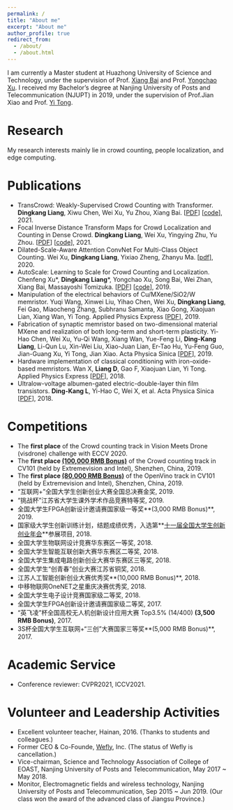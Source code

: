 ```yaml
---
permalink: /
title: "About me"
excerpt: "About me"
author_profile: true
redirect_from: 
  - /about/
  - /about.html
---
```



I am currently a Master student at Huazhong University of Science and Technology, under the supervision of Prof. [Xiang Bai](http://122.205.5.5:8071/~xbai/) and Prof. [Yongchao Xu](https://sites.google.com/view/yongchaoxu). I received my Bachelor’s degree at Nanjing University of Posts and Telecommunication (NJUPT) in 2019, under the supervision of Prof.Jian Xiao and Prof. [Yi Tong](http://rsc.njupt.edu.cn/2017/1206/c579a118874/page.htm).   

Research
======
My research interests mainly lie in crowd counting, people localization, and edge computing.

Publications
======
* TransCrowd: Weakly-Supervised Crowd Counting with Transformer.
	**Dingkang Liang**, Xiwu Chen, Wei Xu, Yu Zhou, Xiang Bai. [[PDF](https://arxiv.org/abs/2104.09116)] [[code](https://github.com/dk-liang/TransCrowd)], 2021.
* Focal Inverse Distance Transform Maps for Crowd Localization and Counting in Dense Crowd. 
	**Dingkang Liang**, Wei Xu, Yingying Zhu, Yu Zhou. [[PDF](https://arxiv.org/abs/2102.07925)] [[code](https://github.com/dk-liang/FIDTM)], 2021.
* Dilated-Scale-Aware Attention ConvNet For Multi-Class Object Counting.
	Wei Xu, **Dingkang Liang**, Yixiao Zheng, Zhanyu Ma. [[pdf](https://arxiv.org/abs/2012.08149)], 2020.
* AutoScale: Learning to Scale for Crowd Counting and Localization.
	Chenfeng Xu\*, **Dingkang Liang**\*, Yongchao Xu, Song Bai, Wei Zhan, Xiang Bai, Massayoshi Tomizuka. [[PDF](https://arxiv.org/abs/1912.09632)] [[code](https://github.com/dk-liang/AutoScale)], 2019.
* Manipulation of the electrical behaviors of Cu/MXene/SiO2/W memristor. 
	Yuqi Wang, Xinwei Liu, Yihao Chen, Wei Xu, **Dingkang Liang**, Fei Gao, Miaocheng Zhang, Subhranu Samanta, Xiao Gong, Xiaojuan Lian, Xiang Wan, Yi Tong. Applied Physics Express [[PDF](https://iopscience.iop.org/article/10.7567/1882-0786/ab4233)], 2019.
* Fabrication of synaptic memristor based on two-dimensional material MXene and realization of both long-term and short-term plasticity.
	Yi-Hao Chen, Wei Xu, Yu-Qi Wang, Xiang Wan, Yue-Feng Li, **Ding-Kang Liang**, Li-Qun Lu, Xin-Wei Liu, Xiao-Juan Lian, Er-Tao Hu, Yu-Feng Guo, Jian-Guang Xu, Yi Tong, Jian Xiao.  Acta Physica Sinica [[PDF](http://wulixb.iphy.ac.cn/en/article/doi/10.7498/aps.68.20182306)], 2019.
* Hardware implementation of classical conditioning with iron-oxide-based memristors. 
	Wan X, **Liang D**, Gao F, Xiaojuan Lian, Yi Tong.  Applied Physics Express [[PDF](https://iopscience.iop.org/article/10.7567/APEX.11.114601)], 2018.
* Ultralow-voltage albumen-gated electric-double-layer thin film transistors.
	**Ding-Kang L**, Yi-Hao C, Wei X, et al. Acta Physica Sinica [[PDF](https://www.researchgate.net/publication/331730831_Ultralow-voltage_albumen-gated_electric-double-layer_thin_film_transistors)], 2018.

# Competitions

* The **first place** of the Crowd counting track in Vision Meets Drone (visdrone)  challenge with ECCV 2020.
* The **first place [(100,000 RMB Bonus)](https://www.cvmart.net/list/ECV2019)** of the Crowd counting track in CV101 (held by Extremevision and Intel), Shenzhen, China, 2019.
* The **first place [(80,000 RMB Bonus)](https://www.cvmart.net/list/ECV2019)** of the OpenVino track in CV101 (held by Extremevision and Intel), Shenzhen, China, 2019.
* “互联网+”全国大学生创新创业大赛全国总决赛金奖, 2019.
* “挑战杯”江苏省大学生课外学术作品竞赛特等奖, 2019.
* 全国大学生FPGA创新设计邀请赛国家级一等奖**(3,000 RMB Bonus)**, 2019.
* 国家级大学生创新训练计划，结题成绩优秀，入选第**[十一届全国大学生创新创业年会](http://www.moe.gov.cn/s78/A08/tongzhi/201806/t20180604_338207.html)**参展项目, 2018.
* 全国大学生物联网设计竞赛华东赛区一等奖, 2018.
* 全国大学生智能互联创新大赛华东赛区二等奖, 2018.
* 全国大学生集成电路创新创业大赛华东赛区三等奖, 2018.
* 全国大学生“创青春”创业大赛江苏省铜奖, 2018.
* 江苏人工智能创新创业大赛优秀奖**(10,000 RMB Bonus)**, 2018.
* 中移物联网OneNET之星重庆决赛优秀奖, 2018.
* 全国大学生电子设计竞赛国家级二等奖, 2018.
* 全国大学生FPGA创新设计邀请赛国家级二等奖, 2017.
* “英飞凌”杯全国高校无人机创新设计应用大赛 Top3.5% (14/400) **(3,500 RMB Bonus)**, 2017.
* 3S杯全国大学生互联网+“三创”大赛国家三等奖**(5,000 RMB Bonus)**, 2017.  

# Academic Service
* Conference reviewer: CVPR2021, ICCV2021.   

# Volunteer and Leadership Activities
* Excellent volunteer teacher, Hainan, 2016. (Thanks to students and colleagues.)
* Former CEO & Co-Founde, [Wefly](https://www.tianyancha.com/company/3176757052), Inc. (The status of Wefly is cancellation.)
* Vice-chairman, Science and Technology Association of College of EOAST, Nanjing University of Posts and Telecommunication, May 2017 ~ May 2018.
* Monitor, Electromagnetic fields and wireless technology, Nanjing University of Posts and Telecommunication, Sep 2015 ~ Jun 2019. (Our class won the award of the advanced class of Jiangsu Province.)

<script type="text/javascript" id="clustrmaps" src="//clustrmaps.com/map_v2.js?d=f4MP0UkdUkFjU8rhQtVNPbOqJDbrXXpe90qfkwCEcgU&cl=ffffff&w=a"></script>

